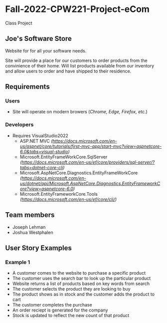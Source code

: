 # Fall-2022-CPW221-Project-eCom
Class Project
## **Joe's Software Store**

Website for for all your software needs.

Site will provide a place for our customers to order products from the convinience of their home. Will list products available from our inventory and allow users to order and have shipped to their residence.

## Requirements

### Users
- Site will operate on modern browers (*Chrome, Edge, Firefox, etc.*)

### Developers

 - Requires VisualStudio2022
   - ASP.NET MVC *(https://docs.microsoft.com/en-us/aspnet/core/tutorials/first-mvc-app/start-mvc?view=aspnetcore-6.0&tabs=visual-studio)*
   - Microsoft.EntityFrameWorkCore.SqlServer *(https://docs.microsoft.com/en-us/ef/core/providers/sql-server/?tabs=dotnet-core-cli)*
   - Microsoft.AspNetCore.Diagnostics.EntityFrameWorkCore *(https://docs.microsoft.com/en-us/dotnet/api/Microsoft.AspNetCore.Diagnostics.EntityFrameworkCore?view=aspnetcore-6.0)*
   - Microsoft.EntityFrameworkCore.Tools *(https://docs.microsoft.com/en-us/ef/core/cli/)* 


## Team members
- Joseph Lehman
- Joshua Westphalen

## User Story Examples


### Example 1
- A customer comes to the website to purchase a specific product
- The customer uses the search bar to look up the particular product
- Website returns a list of products based on key words from search
- The customer selects the product they are looking to buy
- The product shows as in stock and the customer adds the product to cart
- The customer completes the purchase
- An order reciept is generated for the company
- Stock is updated to reflect the new count of that product